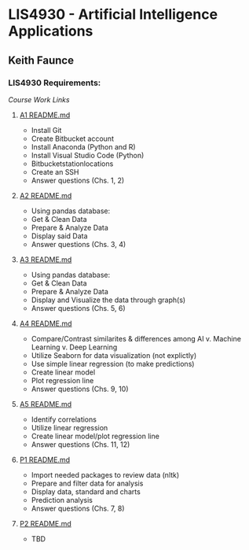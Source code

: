 

# LIS4930 - Artificial Intelligence Applications

## Keith Faunce

### LIS4930 Requirements:

*Course Work Links*

1. [A1 README.md](a1/README.md "Keiths A1 README.md file")
    - Install Git
    - Create Bitbucket account
    - Install Anaconda (Python and R)
    - Install Visual Studio Code (Python)
    - Bitbucketstationlocations
    - Create an SSH
    - Answer questions (Chs. 1, 2)

2. [A2 README.md](a2/README.md "Keiths A2 README.md file")
    - Using pandas database:
    - Get & Clean Data
    - Prepare & Analyze Data
    - Display said Data
    - Answer questions (Chs. 3, 4)

3. [A3 README.md](a3/README.md "Keiths A3 README.md file")
    - Using pandas database:
    - Get & Clean Data
    - Prepare & Analyze Data
    - Display and Visualize the data through graph(s)
    - Answer questions (Chs. 5, 6)

4. [A4 README.md](a4/README.md "Keiths A4 README.md file")
    - Compare/Contrast similarites & differences among AI v. Machine Learning v. Deep Learning
    - Utilize Seaborn for data visualization (not explictly)
    - Use simple linear regression (to make predictions)
    - Create linear model
    - Plot regression line
    - Answer questions (Chs. 9, 10)

5. [A5 README.md](a5/README.md "Keiths A5 README.md file")
    - Identify correlations
    - Utilize linear regression
    - Create linear model/plot regression line
    - Answer questions (Chs. 11, 12)

6. [P1 README.md](p1/README.md "Keiths P1 README.md file")
    - Import needed packages to review data (nltk)
    - Prepare and filter data for analysis
    - Display data, standard and charts
    - Prediction analysis
    - Answer questions (Chs. 7, 8)

7. [P2 README.md](p2/README.md "Keiths P2 README.md file")
    - TBD